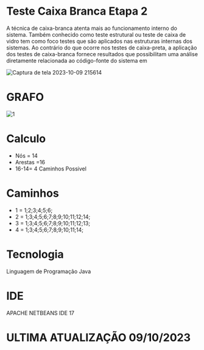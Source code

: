 # Teste Caixa Branca Etapa 2

A técnica de caixa-branca atenta mais ao funcionamento interno do sistema. Também conhecido como
teste estrutural ou teste de caixa de vidro tem como foco testes que são aplicados nas estruturas internas
dos sistemas. Ao contrário do que ocorre nos testes de caixa-preta, a aplicação dos testes de caixa-branca
fornece resultados que possibilitam uma análise diretamente relacionada ao código-fonte do sistema em

![Captura de tela 2023-10-09 215614](https://github.com/Felepenhos/Teste-Caixa-Branca/assets/116446769/bdebb4bc-8879-4980-bc58-6cb71e704c1f)

 # GRAFO 

![1](https://github.com/Felepenhos/Teste-Caixa-Branca/assets/116446769/23438986-2565-42d1-b31c-47c52185b3e4)

# Calculo 
+ Nós = 14
+ Arestas =16
+ 16-14= 4 Caminhos Possivel 

# Caminhos 
+ 1 = 1;2;3;4;5;6;
+ 2 = 1;3;4;5;6;7;8;9;10;11;12;14;
+ 3 = 1;3;4;5;6;7;8;9;10;11;12;13;
+ 4 = 1;3;4;5;6;7;8;9;10;11;14;

# Tecnologia 
Linguagem de Programação Java 

# IDE 
APACHE NETBEANS IDE 17

# ULTIMA ATUALIZAÇÃO 09/10/2023



